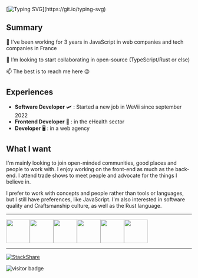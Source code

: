 [![Typing SVG](https://readme-typing-svg.demolab.com?font=Fira+Code&size=35&pause=1000&color=524EFF&center=true&vCenter=true&width=435&lines=%F0%9F%91%8B+Hi%2C+I%E2%80%99m+Mehdi;%F0%9F%91%8B++Hello+World+!)](https://git.io/typing-svg)

## Summary

🌱 I've been working for 3 years in JavaScript in web companies and tech companies in France

💞️ I’m looking to start collaborating in open-source (TypeScript/Rust or else)

📫 The best is to reach me here 😉

## Experiences

- **Software Developer** 🛩 : Started a new job in WeVii since september 2022
- **Frontend Developer** 🏥 : in the eHealth sector
- **Developer** 🖥 : in a web agency

## What I want

I'm mainly looking to join open-minded communities, good places and people to work with. I enjoy working on the front-end as much as the back-end. I attend trade shows to meet people and advocate for the things I believe in.

I prefer to work with concepts and people rather than tools or languages, but I still have preferences, like JavaScript. I'm also interested in software quality and Craftsmanship culture, as well as the Rust language.

___

<div style="display: flex">
<img width="64" src="https://cdn.jsdelivr.net/gh/devicons/devicon/icons/angularjs/angularjs-original.svg" />
<img width="64" src="https://cdn.jsdelivr.net/gh/devicons/devicon/icons/nodejs/nodejs-original-wordmark.svg" />
<img width="64" src="https://cdn.jsdelivr.net/gh/devicons/devicon/icons/rust/rust-plain.svg" />
<img width="64" src="https://cdn.jsdelivr.net/gh/devicons/devicon/icons/nestjs/nestjs-plain-wordmark.svg" />
<img width="64" src="https://cdn.jsdelivr.net/gh/devicons/devicon/icons/vuejs/vuejs-original-wordmark.svg" />
<img width="64" src="https://cdn.jsdelivr.net/gh/devicons/devicon/icons/postgresql/postgresql-original-wordmark.svg" />
</div>

___

[![StackShare](http://img.shields.io/badge/tech-stack-0690fa.svg?style=flat)](https://stackshare.io/Mehdi/my-stack)

![visitor badge](https://visitor-badge.glitch.me/badge?page_id=mlegoul.visitor-badge&left_color=green&right_color=red)
